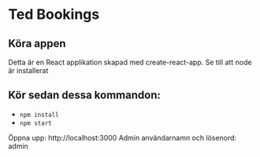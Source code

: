 # Ted Bookings


## Köra appen
Detta är en React applikation skapad med create-react-app.
Se till att node är installerat

## Kör sedan dessa kommandon:
- `npm install`
- `npm start`

Öppna upp: http://localhost:3000
Admin användarnamn och lösenord: admin